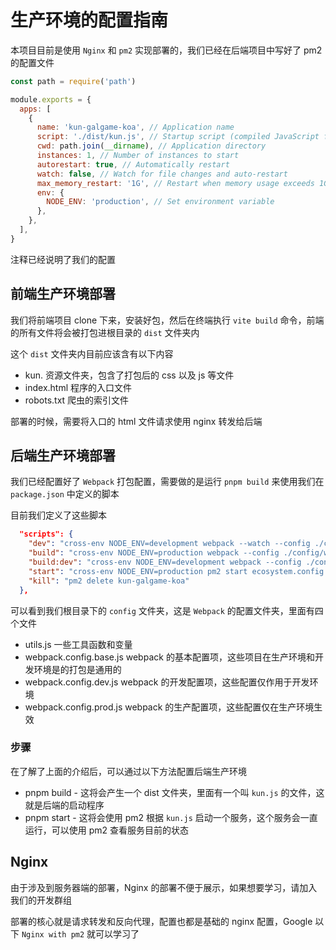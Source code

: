 # 生产环境的配置指南

本项目目前是使用 `Nginx` 和 `pm2` 实现部署的，我们已经在后端项目中写好了 pm2 的配置文件

```javascript
const path = require('path')

module.exports = {
  apps: [
    {
      name: 'kun-galgame-koa', // Application name
      script: './dist/kun.js', // Startup script (compiled JavaScript file)
      cwd: path.join(__dirname), // Application directory
      instances: 1, // Number of instances to start
      autorestart: true, // Automatically restart
      watch: false, // Watch for file changes and auto-restart
      max_memory_restart: '1G', // Restart when memory usage exceeds 1GB
      env: {
        NODE_ENV: 'production', // Set environment variable
      },
    },
  ],
}
```

注释已经说明了我们的配置

## 前端生产环境部署

我们将前端项目 clone 下来，安装好包，然后在终端执行 `vite build` 命令，前端的所有文件将会被打包进根目录的 `dist` 文件夹内

这个 `dist` 文件夹内目前应该含有以下内容

* kun. 资源文件夹，包含了打包后的 css 以及 js 等文件
* index.html 程序的入口文件
* robots.txt 爬虫的索引文件

部署的时候，需要将入口的 html 文件请求使用 nginx 转发给后端

## 后端生产环境部署

我们已经配置好了 `Webpack` 打包配置，需要做的是运行 `pnpm build` 来使用我们在 `package.json` 中定义的脚本

目前我们定义了这些脚本

```json
  "scripts": {
    "dev": "cross-env NODE_ENV=development webpack --watch --config ./config/webpack.config.dev.js",
    "build": "cross-env NODE_ENV=production webpack --config ./config/webpack.config.prod.js",
    "build:dev": "cross-env NODE_ENV=development webpack --config ./config/webpack.config.prod.js",
    "start": "cross-env NODE_ENV=production pm2 start ecosystem.config.js",
    "kill": "pm2 delete kun-galgame-koa"
  },
```

可以看到我们根目录下的 `config` 文件夹，这是 `Webpack` 的配置文件夹，里面有四个文件

* utils.js 一些工具函数和变量
* webpack.config.base.js webpack 的基本配置项，这些项目在生产环境和开发环境是的打包是通用的
* webpack.config.dev.js webpack 的开发配置项，这些配置仅作用于开发环境
* webpack.config.prod.js webpack 的生产配置项，这些配置仅在生产环境生效

### 步骤

在了解了上面的介绍后，可以通过以下方法配置后端生产环境

* pnpm build - 这将会产生一个 dist 文件夹，里面有一个叫 `kun.js` 的文件，这就是后端的启动程序
* pnpm start - 这将会使用 pm2 根据 `kun.js` 启动一个服务，这个服务会一直运行，可以使用 pm2 查看服务目前的状态


## Nginx

由于涉及到服务器端的部署，Nginx 的部署不便于展示，如果想要学习，请加入我们的开发群组

部署的核心就是请求转发和反向代理，配置也都是基础的 nginx 配置，Google 以下 `Nginx with pm2` 就可以学习了
